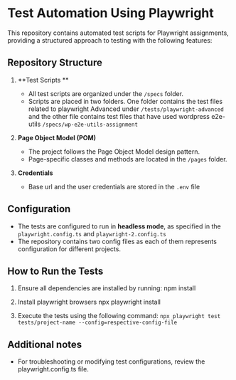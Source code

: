 # Test Automation Using Playwright

This repository contains automated test scripts for Playwright assignments, providing a structured approach to testing with the following features:

## Repository Structure

1. **Test Scripts **
   - All test scripts are organized under the `/specs` folder.
   - Scripts are placed in two folders. One folder contains the test files related to playwright Advanced under `/tests/playwright-advanced` and the other file contains test files that have used wordpress e2e-utils `/specs/wp-e2e-utils-assignment`

2. **Page Object Model (POM)**
   - The project follows the Page Object Model design pattern.
   - Page-specific classes and methods are located in the `/pages` folder.

3. **Credentials**
    - Base url and the user credentials are stored in the `.env` file

## Configuration

- The tests are configured to run in **headless mode**, as specified in the `playwright.config.ts` and `playwright-2.config.ts`
- The repository contains two config files as each of them represents configuration for different projects.

## How to Run the Tests

1. Ensure all dependencies are installed by running:
   npm install

2. Install playwright browsers
   npx playwright install

2. Execute the tests using the following command:
   `npx playwright test tests/project-name --config=respective-config-file`

## Additional notes


- For troubleshooting or modifying test configurations, review the playwright.config.ts file.



